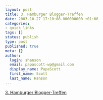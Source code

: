 ```yaml
---
layout: post
title: 3. Hamburger Blogger-Treffen
date: 2003-10-27 17:10:08.000000000 +01:00
categories:
- quick links
tags: []
status: publish
type: post
published: true
meta: {}
author:
  login: shanson
  email: papascott-wp@gmail.com
  display_name: PapaScott
  first_name: Scott
  last_name: Hanson
---
```

<p><a title="6. Nov, 19.30, Marktstube" href="http://lumma.de/mt/archives/000669.html">3. Hamburger Blogger-Treffen</a></p>
